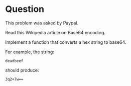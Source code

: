 # Question

This problem was asked by Paypal.

Read this Wikipedia article on Base64 encoding.

Implement a function that converts a hex string to base64.

For example, the string:

`deadbeef`

should produce:

`3q2+7w==`
